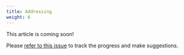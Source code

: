 ```yaml
---
title: Addressing
weight: 6
---
```


This article is coming soon!

Please [refer to this issue](https://github.com/libp2p/docs/issues/11) to track the progress and make suggestions.
